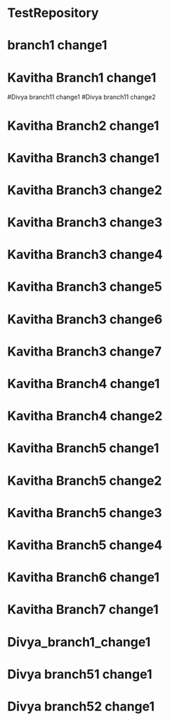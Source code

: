 # TestRepository

# branch1 change1
# Kavitha Branch1 change1

#Divya branch11 change1
#Divya branch11 change2

# Kavitha Branch2 change1
# Kavitha Branch3 change1
# Kavitha Branch3 change2
# Kavitha Branch3 change3
# Kavitha Branch3 change4
# Kavitha Branch3 change5
# Kavitha Branch3 change6
# Kavitha Branch3 change7
# Kavitha Branch4 change1
# Kavitha Branch4 change2
# Kavitha Branch5 change1
# Kavitha Branch5 change2
# Kavitha Branch5 change3
# Kavitha Branch5 change4

# Kavitha Branch6 change1

# Kavitha Branch7 change1

# Divya_branch1_change1


# Divya branch51 change1

# Divya branch52 change1
